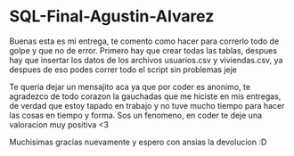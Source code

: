 # SQL-Final-Agustin-Alvarez

Buenas esta es mi entrega, te comento como hacer para correrlo todo de golpe y que no de error. Primero hay que crear todas las tablas, despues hay que insertar los datos de los archivos usuarios.csv y viviendas.csv, ya despues de eso podes correr todo el script sin problemas jeje

Te queria dejar un mensajito aca ya que por coder es anonimo, te agradezco de todo corazon la gauchadas que me hiciste en mis entregas, de verdad que estoy tapado en trabajo y no tuve
mucho tiempo para hacer las cosas en tiempo y forma. Sos un fenomeno, en coder te deje una valoracion muy positiva <3

Muchisimas gracias nuevamente y espero con ansias la devolucion :D

